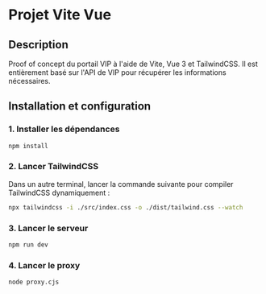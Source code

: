 # Projet Vite Vue

## Description
Proof of concept du portail VIP à l'aide de Vite, Vue 3 et TailwindCSS. Il est entièrement basé sur l'API de VIP pour récupérer les informations nécessaires.

## Installation et configuration

### 1. Installer les dépendances
```bash
npm install
```
### 2. Lancer TailwindCSS
Dans un autre terminal, lancer la commande suivante pour compiler TailwindCSS dynamiquement :
```bash
npx tailwindcss -i ./src/index.css -o ./dist/tailwind.css --watch
```
### 3. Lancer le serveur
```bash
npm run dev
```
### 4. Lancer le proxy
```bash
node proxy.cjs
```